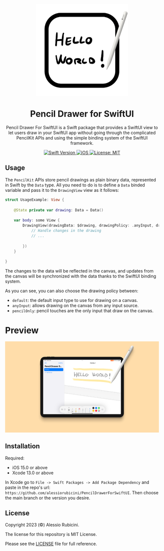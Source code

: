 <div align="center">
  <img width="300" height="300" src="/Resources/icon.png" alt="Package Logo">
  <h1><b>Pencil Drawer for SwiftUI</b></h1>
  <p>
    Pencil Drawer For SwiftUI is a Swift package that provides a SwiftUI view to let users draw in your SwiftUI app without going through the complicated PencilKit APIs and using the simple binding system of the SwiftUI framework.
    <br>
  </p>
</div>

<div align="center">
  <a href="https://swift.org">
<!--     <img src="https://img.shields.io/badge/Swift-5.9%20%7C%206-orange.svg" alt="Swift Version"> -->
    <img src="https://img.shields.io/badge/Swift-5.7-orange.svg" alt="Swift Version">
  </a>
  <a href="https://www.apple.com/ios/">
    <img src="https://img.shields.io/badge/iOS-15%2B-blue.svg" alt="iOS">
  </a>
  <a href="LICENSE">
    <img src="https://img.shields.io/badge/License-MIT-green.svg" alt="License: MIT">
  </a>
</div>

## Usage

The `PencilKit` APIs store pencil drawings as plain binary data, represented in Swift by the `Data` type. All you need to do is to define a `Data` binded variable and pass it to the `DrawingView` view as it follows:

```swift
struct UsageExample: View {
    
    @State private var drawing: Data = Data()
    
    var body: some View {
        DrawingView(drawingData: $drawing, drawingPolicy: .anyInput, drawingChanged: { updatedData in
            // Handle changes in the drawing
            // ...
            
        })
    }
    
}
```

The changes to the data will be reflected in the canvas, and updates from the canvas will be synchronized with the data thanks to the SwiftUI binding system.

As you can see, you can also choose the drawing policy between:
- `default`: the default input type to use for drawing on a canvas.
- `anyInput`: allows drawing on the canvas from any input source.
- `pencilOnly`: pencil touches are the only input that draw on the canvas.

# Preview

![Pencil Drawer for SwiftUI](./Resources/PencilDrawerPreview.png)


## Installation

Required:
- iOS 15.0 or above
- Xcode 13.0 or above

In Xcode go to `File -> Swift Packages -> Add Package Dependency` and paste in the repo's url: `https://github.com/alessiorubicini/PencilDrawerForSwiftUI`.
Then choose the main branch or the version you desire.


## License

Copyright 2023 (©) Alessio Rubicini.

The license for this repository is MIT License.

Please see the [LICENSE](LICENSE) file for full reference.
